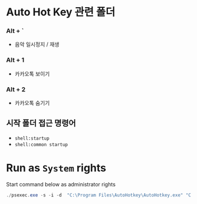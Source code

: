 # Auto Hot Key 관련 폴더
### Alt + `
* 음악 일시정지 / 재생

### Alt + 1
* 카카오톡 보이기

### Alt + 2
* 카카오톡 숨기기

## 시작 폴더 접근 명령어
* `shell:startup`
* `shell:common startup`

# Run as `System` rights
Start command below as administrator rights
```powershell
./psexec.exe -s -i -d  "C:\Program Files\AutoHotkey\AutoHotkey.exe" "C:\Users\yalle\AppData\Roaming\Microsoft\Windows\Start Menu\Programs\Startup\All.ahk"
```
